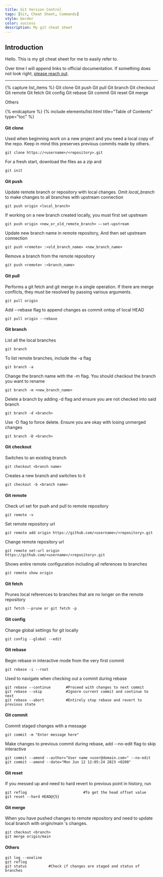 ```yaml
---
title: Git Version Control
tags: [Git, Cheat Sheet, Commands]
style: border
color: success
description: My git cheat sheet
---
```


## Introduction <!-- omit from toc --> 
Hello. This is my git cheat sheet for me to easily refer to. 

Over time I will append links to official documentation. If something does not look right, [please reach out](mailto:brian@waithaka.me).

---

{% capture list_items %}
Git clone
Git push
Git pull
Git branch
Git checkout
Git remote 
Git fetch
Git config
Git rebase
Git commit
Git reset
Git merge

Others
  
{% endcapture %}
{% include elements/list.html title="Table of Contents" type="toc" %}


#### Git clone
Used when beginning work on a new project and you need a local copy of the repo. Keep in mind this preserves previous commits made by others. 

```git
git clone https://<username>/<repository>.git
```
For a fresh start, download the files as a zip and
```git
git init
```

#### Git push
Update remote branch or repository with local changes. Omit *local_branch* to make changes to all branches with upstream connection
```git
git push origin <local_branch>
```

If working on a new branch created locally, you must first set upstream

```git
git push origin <new_or_old_remote_branch> –-set-upstream 
```

Update new branch name in remote repository, And then set upstream connection 
```git
git push <remote> :<old_branch_name> <new_branch_name>
```

Remove a branch from the remote repository
```git
git push <remote> :<branch_name> 
```

#### Git pull
Performs a git fetch and git merge in a single operation. 
If there are merge conflicts, they must be resolved by passing various arguments. 

```git
git pull origin
```

Add --rebase flag to append changes as commit ontop of local HEAD
```git
git pull origin --rebase 
``` 


#### Git branch
List all the local branches 
```git
git branch
```
To list remote branches, include the -a flag
```git
git branch -a
```

Change the branch name with the -m flag. You should checkout the branch you want to rename

```git
git branch -m <new_branch_name>
```


Delete a branch by adding -d flag and ensure you are not checked into said branch
```git
git branch -d <branch>
```

Use -D flag to force delete. Ensure you are okay with losing unmerged changes
```git
git branch -D <branch>
```

#### Git checkout
Switches to an existing branch 
```git
git checkout <branch name>
```

Creates a new branch and switches to it 
```git
git checkout -b <branch name>
```

#### Git remote
Check url set for push and pull to remote repository

```git
git remote -v
```

Set remote repository url 
```git
git remote add origin https://github.com/<username>/<repository>.git
```

Change remote repository url
```git
git remote set-url origin https://github.com/<username>/<repository>.git
```

Shows entire remote configuration including all references to branches
```git
git remote show origin
```



#### Git fetch
Prunes local references to branches that are no longer on the remote repository

```git
git fetch --prune or git fetch -p
```

#### Git config
Change global settings for git locally
```git
git config --global --edit
```

#### Git rebase
Begin rebase in interactive mode from the very first commit 
```git
git rebase -i --root 
```

Used to navigate when checking out a commit during rebase 
```git
git rebase --continue       #Proceed with changes to next commit
git rebase --skip           #Ignore current commit and continue to next
git rebase --abort          #Entirely stop rebase and revert to previous state
```

#### Git commit 
Commit staged changes with a message 
```git
git commit -m "Enter message here"
```

Make changes to previous commit during rebase, add --no-edit flag to skip interactive

```git
git commit --amend --author="User name <user@domain.com>" --no-edit
git commit --amend --date="Mon Jun 12 12:05:24 2023 +0200"
```
#### Git reset
If you messed up and need to hard revert to previous point in history, run
```git
git reflog                          #To get the head offset value
git reset --hard HEAD@{5} 
```

#### Git merge
When you have pushed changes to remote repository and need to update local branch with origin/main 's changes. 

```git
git checkout <branch>
git merge origin/main
```

#### Others
```git
git log --oneline
git reflog
git status          #Check if changes are staged and status of branches
```


